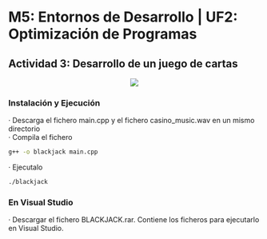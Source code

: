 # M5: Entornos de Desarrollo | UF2: Optimización de Programas
## Actividad 3: Desarrollo de un juego de cartas
<p align="center">
  <img src="https://github.com/IvanTrujilloTech/C-Blackjack/assets/73711008/9e418a21-0e9e-4ebc-b6d5-4c3f12985713">
</p>

### Instalación y Ejecución
· Descarga el fichero main.cpp y el fichero casino_music.wav en un mismo directorio<br>
· Compila el fichero
```sh
g++ -o blackjack main.cpp
```
· Ejecutalo
```sh
./blackjack
```
### En Visual Studio
· Descargar el fichero BLACKJACK.rar. Contiene los ficheros para ejecutarlo en Visual Studio.
